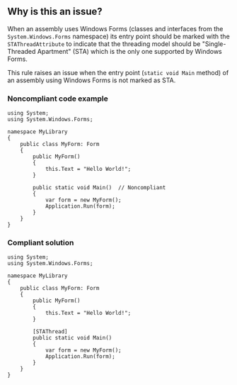 ## Why is this an issue?
 
When an assembly uses Windows Forms (classes and interfaces from the `System.Windows.Forms` namespace) its entry point should be marked with the `STAThreadAttribute` to indicate that the threading model should be "Single-Threaded Apartment" (STA) which is the only one supported by Windows Forms.
 
This rule raises an issue when the entry point (`static void Main` method) of an assembly using Windows Forms is not marked as STA.
 
### Noncompliant code example

    using System;
    using System.Windows.Forms;
    
    namespace MyLibrary
    {
        public class MyForm: Form
        {
            public MyForm()
            {
                this.Text = "Hello World!";
            }
    
            public static void Main()  // Noncompliant
            {
                var form = new MyForm();
                Application.Run(form);
            }
        }
    }

### Compliant solution

    using System;
    using System.Windows.Forms;
    
    namespace MyLibrary
    {
        public class MyForm: Form
        {
            public MyForm()
            {
                this.Text = "Hello World!";
            }
    
            [STAThread]
            public static void Main()
            {
                var form = new MyForm();
                Application.Run(form);
            }
        }
    }